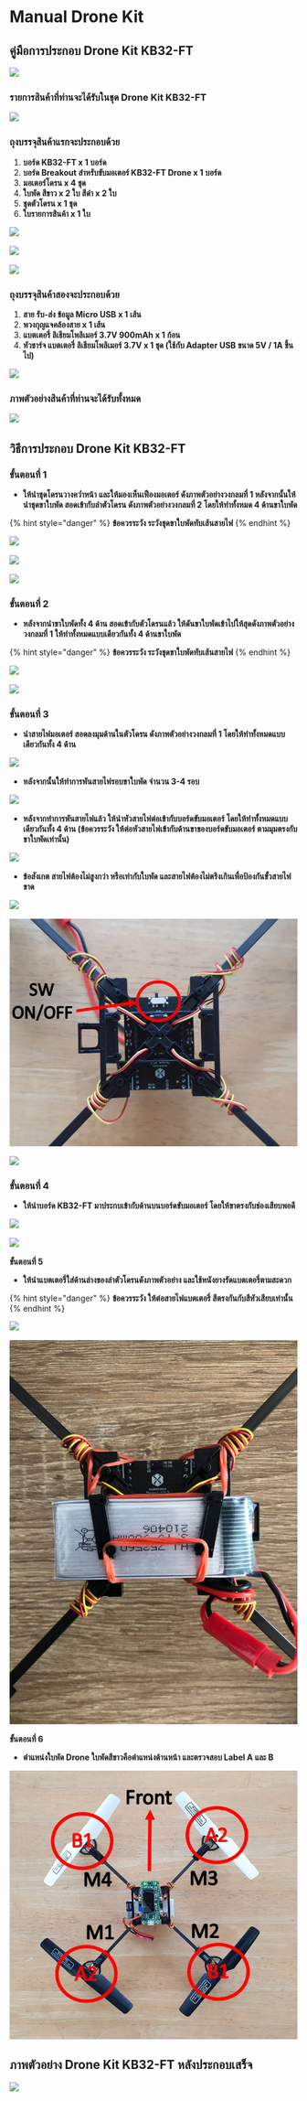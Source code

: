 # Manual Drone Kit

## **คู่มือการประกอบ Drone Kit KB32-FT**

![](https://lh4.googleusercontent.com/o8ynpKPdYfOLVBvo5y9ey6Df0Ff3vbyKq8EzYTKrPE0YS7T939AzOgQ4XwgckfRE4b7F4nuiZ5QmowYDUZZDIv0hk7_W22Y8fuDUM7QWb7_E4dlZhD8pI3SZoCmNxg9dV5hLfZT0)

### **รายการสินค้าที่ท่านจะได้รับในชุด Drone Kit KB32-FT**

![](https://lh5.googleusercontent.com/uWSSMXPfmJBHY-19_0hUzNj4cS6AJCVuuXgJa22fmei31FBlkX65msWZwsKFx2is3EjL3_uliVpgb_EbwPSWC8zVN19NkNQ0aBW9LA779r6FfxBAxf00yffbDPVWXGpZGx6E_66j)

### **ถุงบรรจุสินค้าแรกจะประกอบด้วย**

1. **บอร์ด KB32-FT x 1 บอร์ด**
2. **บอร์ด Breakout สำหรับขับมอเตอร์ KB32-FT Drone x 1 บอร์ด**
3. **มอเตอร์โดรน x 4 ชุด** 
4. **ใบพัด สีขาว x 2 ใบ สีดำ x 2 ใบ**
5. **ชุดตัวโดรน x 1 ชุด**
6. **ใบรายการสินค้า x 1 ใบ**

![](https://lh4.googleusercontent.com/x2xkirV7ZCQusVLrwU7-T_i1wl13mM2C1xbjEdf4UyMWrCGBZfcRvPttzixy1sciwEBFj5DsJmRZC5Pq69fGKEP-ZHt0bzMV061SeTWwAlTXGJ_qizvqq0QmQndhlcqNp5eFgna6)

![](https://lh4.googleusercontent.com/itWs6v3P81clk6NDSKqxxUnanEYg7YPF2wsEo1Go_R0z3lPTDLi5KPBQEkVMive9nPr__i3jvgxVuWl3h60r7Zn584bF9ACmYL9OxkvyfcsjF5glsJ9xqtq5M4jq_GvXOtw2yolY)

![](https://lh3.googleusercontent.com/xgE65Gv_DilQKu3Y0GiUwP4K2htZoLhAT3YdR1T0u8zmmzhw8yf-fQiD3XdQWZB4p4SWoq2Snq7PVaQ101wc1HbMmz4H6NT_yr2ceECAx7y3lNsbCjzHEWIrwCwAhGB5MI5aNeeQ)

### **ถุงบรรจุสินค้าสองจะประกอบด้วย**

1. **สาย รับ-ส่ง ข้อมูล Micro USB x 1 เส้น**
2. **พวงกุญแจคล้องสาย x 1 เส้น**
3. **แบตเตอรี่ ลิเธียมโพลิเมอร์ 3.7V 900mAh x 1 ก้อน**
4. **หัวชาร์จ แบตเตอรี่ ลิเธียมโพลิเมอร์ 3.7V x 1 ชุด \(ใช้กับ Adapter USB ขนาด 5V / 1A ขึ้นไป\)**

![](https://lh4.googleusercontent.com/3r44U9PEdZ_fH0v6yDjYuEwHDSXNK7VUysX2sMpu4zPLzs4DW8NGKdP9HjOKzZoy32BIXsMHe6K83Kj1U__1pCHCOUOvfdogxZD0G9CoXQW1A_gQrPKJVc29HfThSPlA1hg2VLUy)

### **ภาพตัวอย่างสินค้าที่ท่านจะได้รับทั้งหมด**

![](https://lh6.googleusercontent.com/CEH1_RObg241yWffSFdbAsN1JLGqm_wHWxfvaR0ZhdcySXWPmkR9OlGMhdvBZCSjzgPMcnfgf0QgAjRwqjT-4lTicXH4kDpLtLvkbuAlpk55FM8o-pjuCm5cYXF5lBHh2rsllVw7)

## **วิธีการประกอบ Drone Kit KB32-FT**

### **ขั้นตอนที่ 1**

* **ให้นำชุดโดรนวางคว่ำหน้า และให้มองเห็นเฟืองมอเตอร์ ดังภาพตัวอย่างวงกลมที่ 1 หลังจากนั้นให้นำชุดขาใบพัด สอดเข้ากับลำตัวโดรน ดังภาพตัวอย่างวงกลมที่ 2 โดยให้ทำทั้งหมด 4 ด้านขาใบพัด** 

{% hint style="danger" %}
**ข้อควรระวัง ระวังชุดขาใบพัดทับเส้นสายไฟ**
{% endhint %}

![](https://lh6.googleusercontent.com/CgTLVpGwd5-woSTTs6Foe_kkhNOHHKaFGWUzdrrCrpO5sfPm3YPO8LndDBt9WWUo3ZJYBzK3BVIgzUMscBGf4m3Y_R2tQ4yzAycCpCE2_5oevBfdujAYOw6mHQxt5exyVaeHrygC)

![](https://lh3.googleusercontent.com/W4r2hyC1j7DUL1QWBJy7WF3cR4TLqseVLJzheKVf_XgHJrli3BJW4QW5zMzjwJPZU7_JFj59IhgZHHi_g1_bVoaYo6DKnWsHpwd0bxCI1ME96Tc9wHIX6qroYfE_K2Q-3kxDZvmS)

![](https://lh3.googleusercontent.com/qszZL4Lb6BSBjX2GzLcPZ6bsoPV6rNd1golIt8crgPrD1D3lUEgYIySnk8-T_fF1KpaUdqe-fwUZ7FDM7cHiSKfwBxvpTBHhBEOk0h02VzfcdzfSG2vslNGmyZPvcQQyb1RcsuAB)

### **ขั้นตอนที่ 2**

* **หลังจากนำขาใบพัดทั้ง 4 ด้าน สอดเข้ากับตัวโดรนแล้ว ให้ดันขาใบพัดเข้าไปให้สุดดังภาพตัวอย่างวงกลมที่ 1 ให้ทำทั้งหมดแบบเดียวกันทั้ง 4 ด้านขาใบพัด**

{% hint style="danger" %}
**ข้อควรระวัง ระวังชุดขาใบพัดทับเส้นสายไฟ**
{% endhint %}

![](https://lh6.googleusercontent.com/LnDLykYT09r_hNKs6bMgH3vje_6z3NT6RBYeNy_Pys3a7Hto5JZ3GiOw-w6F_7BM0fw3MrENrU5wCgRPpHKJYlZBWLj-8ZcoDoN9EKJ1wxXKtSHv3J3y_NXlfwKsm_GTLqNwwcwa)

![](https://lh5.googleusercontent.com/NAcwXUhXTOcBb6UYmM1Dua4NFVL6NH5nJAAN4goeE45bS2LcRevSPGXVeGY4o9rgPL5NrY2UpQrJVMM3Qm9Y07Q_vYkEBvJk1lf-s58c7BVqVWjOXAhHO2OrOE-Kf9YKAEsBQcYQ)

### **ขั้นตอนที่ 3**

* **นำสายไฟมอเตอร์ สอดลงมุมด้านในตัวโดรน ดังภาพตัวอย่างวงกลมที่ 1 โดยให้ทำทั้งหมดแบบเดียวกันทั้ง 4 ด้าน**

![](https://lh5.googleusercontent.com/caIX27PuYbo_MLDcSpUJhkb74o5-RVWBqWCstiDKwE2wgcL9YL5wWwRoImov7xrLeb-VvvXMJ7HTaNH9OFstYhUm0gj8YHQxlOKAhRXnjpoEnqcCq88zl_uF1vS5RtRZHRKJwdLA)

* **หลังจากนั้นให้ทำการพันสายไฟรอบขาใบพัด จำนวน 3-4 รอบ**

![](https://lh4.googleusercontent.com/XmGSB4r8nC2CAOAS2WRhF7JPE4b9E_vvYrJkVpU9piUOSRPjpl8TWztxKPUbdhcFxbTEWEoa76WmtopjbWeUCoN8qyy0ZxdSveCKXFSTU3B03lFflGYdjZdtmmFOLNOidXNrBmhb)

* **หลังจากทำการพันสายไฟแล้ว ให้นำหัวสายไฟต่อเข้ากับบอร์ดขับมอเตอร์ โดยให้ทำทั้งหมดแบบเดียวกันทั้ง 4 ด้าน \(ข้อควรระวัง ให้ต่อหัวสายไฟเข้ากับด้านขาของบอร์ดขับมอเตอร์ ตามมุมตรงกับขาใบพัดเท่านั้น\)**

![](https://lh5.googleusercontent.com/XIkk7MhrrzfpZy4QypQgQwHS3F9U1g2S-5p3WoksUK6M1O5OUUVploTeXdeJmTXmW9VXlSFUK8uFwTZR3xAgygnsVuizeNVO8aCbea3xMGlEDtVFvJ1r0u2Yoi59ZVj8c9tr3uOX)

* **ข้อสังเกต สายไฟต้องไม่สูงกว่า หรือเท่ากับใบพัด และสายไฟต้องไม่ตรึงเกินเพื่อป้องกันขั้วสายไฟขาด**

![](https://lh3.googleusercontent.com/ybqGUWRw_wbc-xp--dyzN0aSY1KLlyjUyQTgIdK6xb8Cr3xLenVW2Ngzcy1zjqzVgoFRSuQKTsiswcwqUtZh6YiMfzWTbO45RgxCDUgNgzv-Ws_uIIURY5ZaCSUeKa62ABK4-IOz)

![](../../.gitbook/assets/image%20%28165%29.png)

![](https://lh4.googleusercontent.com/ctZga3qEn8WOc2xI0Ey0iZiBRFhSFvda7M05xOwMd2wme8uJvYx24WZFkHbBLUUKHyadW_jnP1uYbSKcj7mNhmH13NKM8RXd6Wo5dDqG8-tBG7YwCCh_CyJ_vnlkBtcitfJtzi-c)

### **ขั้นตอนที่ 4**

* **ให้นำบอร์ด KB32-FT มาประกบเข้ากับด้านบนบอร์ดขับมอเตอร์ โดยให้ขาตรงกับช่องเสียบพอดี**

![](https://lh3.googleusercontent.com/5HTauxvRdh9waK1aLeA5zZjwABpKqfs06vhNKu-t9ZBK2vQlhBG9ieOE_2ayBZ8jMnREh1oAXYDXGdxKnCKicic2_O7vxTtSEUDSxOtS43lXDvxihjB7wVk3KXqAA1hKHYc9I3te)

![](https://lh6.googleusercontent.com/zZQqjgQA82-2mxyiOab1eU0N3MP5U-rX3Mh6a3OksvBNPlGpRSKRh1Oi-NvVc-du97gFyOizMiWehu_z50B-RoNo3f2kSfdsHu5JyHJZK1Q2ERr_trQozMXTc_2koYb4ytZiXlZN)

**ขั้นตอนที่ 5**

* **ให้นำแบตเตอรี่ใส่ด้านล่างของลำตัวโดรนดังภาพตัวอย่าง และใช้หนังยางรัดแบตเตอรี่ตามสะดวก**

{% hint style="danger" %}
**ข้อควรระวัง ให้ต่อสายไฟแบตเตอรี่ สีตรงกันกับสีหัวเสียบเท่านั้น**
{% endhint %}

![](https://lh3.googleusercontent.com/7-SlsAeWlN1ah04Y9QdYQWrwkQMVHaCU22_R4bd2Ki_3Iou8LmeMm219fSgbVcmx91XMVWzxaVKXlVNEBBws6hpivV4l2u4hXm5mneAjO8OHDW8DGZCWqMoNRDE3QLGoPwK9q3s9)

![](../../.gitbook/assets/183374345_243510320862845_2522926445282960921_n.jpg)

**ขั้นตอนที่ 6**

* **ตำแหน่งใบพัด Drone  ใบพัดสีขาวคือตำแหน่งด้านหน้า และตรวจสอบ Label  A และ B** 

![](../../.gitbook/assets/image%20%28149%29.png)

## **ภาพตัวอย่าง Drone Kit KB32-FT หลังประกอบเสร็จ**

![](https://lh5.googleusercontent.com/8eaoqx4630JxsFA2uHNtyc4AVKaZ5D3q1u5xwNMtkJCiifnRxEtPSb3XZbFBDrUS81KhASQjeD5zIeDed0RT7G1_-lV0puU1rdrIOBIp-DALagb-0uIa4UDZdL4Ya9JxqqyvMKxO)

